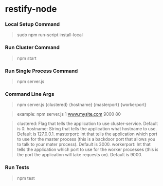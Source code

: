 restify-node
============

### Local Setup Command

> sudo npm run-script install-local

### Run Cluster Command

> npm start

### Run Single Process Command

> npm server.js

### Command Line Args

> npm server.js {clustered} {hostname} {masterport} {workerport}

>example: npm server.js 1 www.mysite.com 9000 80

> clustered: Flag that tells the application to use cluster-service.  Default is 0.
> hostname: String that tells the application what hostname to use.  Default is 127.0.0.1.
> masterport: Int that tells the application which port to use for the master process (this is a backdoor port that allows you to talk to your mater process).  Default is 3000.
> workerport: Int that tells the application which port to use for the worker processes (this is the port the application will take requests on). Default is 9000.

### Run Tests
> npm test
